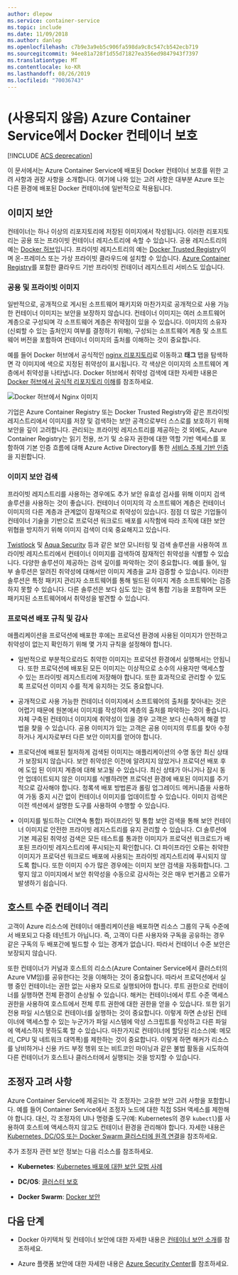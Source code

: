 ```yaml
---
author: dlepow
ms.service: container-service
ms.topic: include
ms.date: 11/09/2018
ms.author: danlep
ms.openlocfilehash: c7b9e3a9eb5c906fa598da9c8c547cb542ecb719
ms.sourcegitcommit: 94ee81a728f1d55d71827ea356ed9847943f7397
ms.translationtype: MT
ms.contentlocale: ko-KR
ms.lasthandoff: 08/26/2019
ms.locfileid: "70036743"
---
```

# <a name="deprecated-securing-docker-containers-in-azure-container-service"></a>(사용되지 않음) Azure Container Service에서 Docker 컨테이너 보호

[!INCLUDE [ACS deprecation](container-service-deprecation.md)]

이 문서에서는 Azure Container Service에 배포된 Docker 컨테이너 보호를 위한 고려 사항과 권장 사항을 소개합니다. 여기에 나와 있는 고려 사항은 대부분 Azure 또는 다른 환경에 배포된 Docker 컨테이너에 일반적으로 적용됩니다. 

## <a name="image-security"></a>이미지 보안

컨테이너는 하나 이상의 리포지토리에 저장된 이미지에서 작성됩니다. 이러한 리포지토리는 공용 또는 프라이빗 컨테이너 레지스트리에 속할 수 있습니다. 공용 레지스트리의 예는 [Docker 허브](https://hub.docker.com/)입니다. 프라이빗 레지스트리의 예는 [Docker Trusted Registry](https://docs.docker.com/datacenter/dtr/2.0/)이며 온-프레미스 또는 가상 프라이빗 클라우드에 설치할 수 있습니다. [Azure Container Registry](../articles/container-registry/container-registry-intro.md)를 포함한 클라우드 기반 프라이빗 컨테이너 레지스트리 서비스도 있습니다.

### <a name="public-and-private-images"></a>공용 및 프라이빗 이미지
일반적으로, 공개적으로 게시된 소프트웨어 패키지와 마찬가지로 공개적으로 사용 가능한 컨테이너 이미지는 보안을 보장하지 않습니다. 컨테이너 이미지는 여러 소프트웨어 계층으로 구성되며 각 소프트웨어 계층은 취약점이 있을 수 있습니다. 이미지의 소유자(신뢰할 수 있는 출처인지 여부를 결정하기 위해), 구성되는 소프트웨어 계층 및 소프트웨어 버전을 포함하여 컨테이너 이미지의 출처를 이해하는 것이 중요합니다. 

예를 들어 Docker 허브에서 공식적인 [nginx 리포지토리](https://hub.docker.com/_/nginx/)로 이동하고 **태그** 탭을 탐색하면 각 이미지에 색으로 지정된 취약성이 표시됩니다. 각 색상은 이미지의 소프트웨어 계층에서 취약성을 나타냅니다. Docker 허브에서 취약성 검색에 대한 자세한 내용은 [Docker 허브에서 공식적 리포지토리 이해](https://blog.docker.com/2015/06/understanding-official-repos-docker-hub/)를 참조하세요.

![Docker 허브에서 Nginx 이미지](./media/container-service-security/docker-hub-nginx.png)

기업은 Azure Container Registry 또는 Docker Trusted Registry와 같은 프라이빗 레지스트리에서 이미지를 저장 및 검색하는 보안 공격으로부터 스스로를 보호하기 위해 보안을 깊이 고려합니다. 관리되는 프라이빗 레지스트리를 제공하는 것 외에도, Azure Container Registry는 읽기 전용, 쓰기 및 소유자 권한에 대한 역할 기반 액세스를 포함하여 기본 인증 흐름에 대해 Azure Active Directory를 통한 [서비스 주체 기반 인증](../articles/container-registry/container-registry-authentication.md)을 지원합니다.

### <a name="image-security-scanning"></a>이미지 보안 검색

프라이빗 레지스트리를 사용하는 경우에도 추가 보안 유효성 검사를 위해 이미지 검색 솔루션을 사용하는 것이 좋습니다. 컨테이너 이미지의 각 소프트웨어 계층은 컨테이너 이미지의 다른 계층과 관계없이 잠재적으로 취약성이 있습니다. 점점 더 많은 기업들이 컨테이너 기술을 기반으로 프로덕션 워크로드 배포를 시작함에 따라 조직에 대한 보안 위협을 방지하기 위해 이미지 검색이 더욱 중요해지고 있습니다. 

[Twistlock](https://www.twistlock.com/2016/11/07/twistlock-supports-azure-container-registry) 및 [Aqua Security](https://blog.aquasec.com/image-vulnerability-scanning-in-azure-container-registry) 등과 같은 보안 모니터링 및 검색 솔루션을 사용하여 프라이빗 레지스트리에서 컨테이너 이미지를 검색하여 잠재적인 취약성을 식별할 수 있습니다. 다양한 솔루션이 제공하는 검색 깊이를 파악하는 것이 중요합니다. 예를 들어, 일부 솔루션은 알려진 취약성에 대해서만 이미지 계층을 교차 검증할 수 있습니다. 이러한 솔루션은 특정 패키지 관리자 소프트웨어를 통해 빌드된 이미지 계층 소프트웨어는 검증하지 못할 수 있습니다. 다른 솔루션은 보다 심도 있는 검색 통합 기능을 포함하며 모든 패키지된 소프트웨어에서 취약성을 발견할 수 있습니다.

### <a name="production-deployment-rules-and-audit"></a>프로덕션 배포 규칙 및 감사
애플리케이션을 프로덕션에 배포한 후에는 프로덕션 환경에 사용된 이미지가 안전하고 취약성이 없는지 확인하기 위해 몇 가지 규칙을 설정해야 합니다.

* 일반적으로 부분적으로라도 취약한 이미지는 프로덕션 환경에서 실행해서는 안됩니다. 또한 프로덕션에 배포된 모든 이미지는 이상적으로 소수의 사용자만 액세스할 수 있는 프라이빗 레지스트리에 저장해야 합니다. 또한 효과적으로 관리할 수 있도록 프로덕션 이미지 수를 적게 유지하는 것도 중요합니다.

* 공개적으로 사용 가능한 컨테이너 이미지에서 소프트웨어의 출처를 찾아내는 것은 어렵기 때문에 원본에서 이미지를 작성하여 계층의 출처를 파악하는 것이 좋습니다. 자체 구축된 컨테이너 이미지에 취약성이 있을 경우 고객은 보다 신속하게 해결 방법을 찾을 수 있습니다. 공용 이미지가 있는 고객은 공용 이미지의 루트를 찾아 수정하거나 게시자로부터 다른 보안 이미지를 얻어야 합니다.

* 프로덕션에 배포된 철저하게 검색된 이미지는 애플리케이션의 수명 동안 최신 상태가 보장되지 않습니다. 보안 취약성은 이전에 알려지지 않았거나 프로덕션 배포 후에 도입 된 이미지 계층에 대해 보고될 수 있습니다. 최신 상태가 아니거나 잠시 동안 업데이트되지 않은 이미지를 식별하려면 프로덕션 환경에 배포된 이미지를 주기적으로 감사해야 합니다. 청록색 배포 방법론과 롤링 업그레이드 메커니즘을 사용하여 가동 중지 시간 없이 컨테이너 이미지를 업데이트할 수 있습니다. 이미지 검색은 이전 섹션에서 설명한 도구를 사용하여 수행할 수 있습니다. 

* 이미지를 빌드하는 CI(연속 통합) 파이프라인 및 통합 보안 검색을 통해 보안 컨테이너 이미지로 안전한 프라이빗 레지스트리를 유지 관리할 수 있습니다. CI 솔루션에 기본 제공된 취약성 검색은 모든 테스트를 통과한 이미지가 프로덕션 워크로드가 배포된 프라이빗 레지스트리에 푸시되는지 확인합니다. CI 파이프라인 오류는 취약한 이미지가 프로덕션 워크로드 배포에 사용되는 프라이빗 레지스트리에 푸시되지 않도록 합니다. 또한 이미지 수가 많은 경우에는 이미지 보안 검색을 자동화합니다. 그렇지 않고 이미지에서 보안 취약성을 수동으로 감사하는 것은 매우 번거롭고 오류가 발생하기 쉽습니다.

## <a name="host-level-container-isolation"></a>호스트 수준 컨테이너 격리
고객이 Azure 리소스에 컨테이너 애플리케이션을 배포하면 리소스 그룹의 구독 수준에서 배포되고 다중 테넌트가 아닙니다. 즉, 고객이 다른 사용자와 구독을 공유하는 경우 같은 구독의 두 배포간에 빌드할 수 있는 경계가 없습니다. 따라서 컨테이너 수준 보안은 보장되지 않습니다. 

또한 컨테이너가 커널과 호스트의 리소스(Azure Container Service에서 클러스터의 Azure VM임)를 공유한다는 것을 이해하는 것이 중요합니다. 따라서 프로덕션에서 실행 중인 컨테이너는 권한 없는 사용자 모드로 실행되어야 합니다. 루트 권한으로 컨테이너를 실행하면 전체 환경이 손상될 수 있습니다. 해커는 컨테이너에서 루트 수준 액세스 권한을 사용하여 호스트에서 전체 루트 권한에 대한 권한을 얻을 수 있습니다. 또한 읽기 전용 파일 시스템으로 컨테이너를 실행하는 것이 중요합니다. 이렇게 하면 손상된 컨테이너에 액세스할 수 있는 누군가가 파일 시스템에 악성 스크립트를 작성하고 다른 파일에 액세스하지 못하도록 할 수 있습니다. 마찬가지로 컨테이너에 할당된 리소스(예: 메모리, CPU 및 네트워크 대역폭)를 제한하는 것이 중요합니다. 이렇게 하면 해커가 리소스를 낭비하거나 신용 카드 부정 행위 또는 비트코인 마이닝과 같은 불법 활동을 시도하여 다른 컨테이너가 호스트나 클러스터에서 실행되는 것을 방지할 수 있습니다.

## <a name="orchestrator-considerations"></a>조정자 고려 사항

Azure Container Service에 제공되는 각 조정자는 고유한 보안 고려 사항을 포함합니다. 예를 들어 Container Service에서 조정자 노드에 대한 직접 SSH 액세스를 제한해야 합니다. 대신, 각 조정자의 UI나 명령줄 도구(예: Kubernetes의 경우 `kubectl`)를 사용하여 호스트에 액세스하지 않고도 컨테이너 환경을 관리해야 합니다. 자세한 내용은 [Kubernetes, DC/OS 또는 Docker Swarm 클러스터에 원격 연결](../articles/container-service/kubernetes/container-service-connect.md)을 참조하세요.

추가 조정자 관련 보안 정보는 다음 리소스를 참조하세요.

* **Kubernetes**: [Kubernetes 배포에 대한 보안 모범 사례](https://kubernetes.io/blog/2016/08/security-best-practices-kubernetes-deployment/)

* **DC/OS**: [클러스터 보호](http://docs.mesosphere.com/1.12/administering-clusters/securing-your-cluster)

* **Docker Swarm**: [Docker 보안](https://www.docker.com/docker-security)

## <a name="next-steps"></a>다음 단계

* Docker 아키텍처 및 컨테이너 보안에 대한 자세한 내용은 [컨테이너 보안 소개](https://www.docker.com/sites/default/files/WP_IntrotoContainerSecurity_08.19.2016.pdf)를 참조하세요.

* Azure 플랫폼 보안에 대한 자세한 내용은 [Azure Security Center](https://www.microsoft.com/en-us/trustcenter/cloudservices/azure)를 참조하세요.
